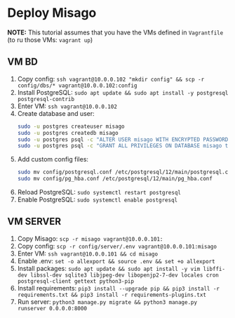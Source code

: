 # Deploy Misago

**NOTE:** This tutorial assumes that you have the VMs defined in `Vagrantfile` (to ru those VMs: `vagrant up`)

## VM BD
1. Copy config: `ssh vagrant@10.0.0.102 "mkdir config" && scp -r config/dbs/* vagrant@10.0.0.102:config`
2. Install PostgreSQL: `sudo apt update && sudo apt install -y postgresql postgresql-contrib`
3. Enter VM: `ssh vagrant@10.0.0.102`
4. Create database and user:
    ```bash
    sudo -u postgres createuser misago
    sudo -u postgres createdb misago
    sudo -u postgres psql -c "ALTER USER misago WITH ENCRYPTED PASSWORD 'secret'"
    sudo -u postgres psql -c "GRANT ALL PRIVILEGES ON DATABASE misago to misago"
    ```
5. Add custom config files:
    ```bash
    sudo mv config/postgresql.conf /etc/postgresql/12/main/postgresql.conf
    sudo mv config/pg_hba.conf /etc/postgresql/12/main/pg_hba.conf
    ```
6. Reload PostgreSQL: `sudo systemctl restart postgresql`
7. Enable PostgreSQL: `sudo systemctl enable postgresql`

## VM SERVER
1. Copy Misago: `scp -r misago vagrant@10.0.0.101:`
2. Copy config: `scp -r config/server/.env vagrant@10.0.0.101:misago`
3. Enter VM: `ssh vagrant@10.0.0.101 && cd misago`
4. Enable .env: `set -o allexport && source .env && set +o allexport`
5. Install packages: `sudo apt update && sudo apt install -y vim libffi-dev libssl-dev sqlite3 libjpeg-dev libopenjp2-7-dev locales cron postgresql-client gettext python3-pip`
6. Install requirements: `pip3 install --upgrade pip && pip3 install -r requirements.txt && pip3 install -r requirements-plugins.txt`
7. Run server: `python3 manage.py migrate && python3 manage.py runserver 0.0.0.0:8000`